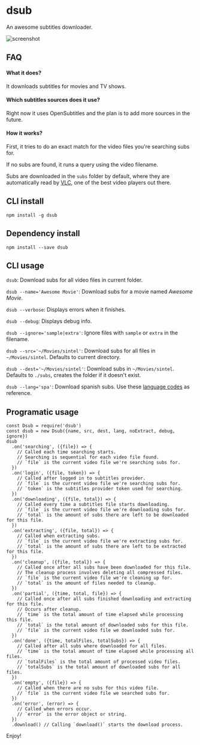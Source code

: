 # dsub
An awesome subtitles downloader.

![screenshot](https://cldup.com/fb3MzuvUuk.gif)

## FAQ
#### What it does?

It downloads subtitles for movies and TV shows.

#### Which subtitles sources does it use?
Right now it uses OpenSubtitles and the plan is to add more sources in the future.

#### How it works?

First, it tries to do an exact match for the video files you're searching subs for.

If no subs are found, it runs a query using the video filename.

Subs are downloaded in the `subs` folder by default, where they are automatically
read by [VLC](https://www.videolan.org/vlc/), one of the best video players out there.

## CLI install

`npm install -g dsub`

## Dependency install

`npm install --save dsub`

## CLI usage

`dsub`: Download subs for all video files in current folder.

`dsub --name='Awesome Movie'`: Download subs for a movie named _Awesome Movie_.

`dsub --verbose`: Displays errors when it finishes.

`dsub --debug`: Displays debug info.

`dsub --ignore='sample|extra'`: Ignore files with `sample` or `extra` in the filename.

`dsub --src='~/Movies/sintel'`: Download subs for all files in `~/Movies/sintel`.
Defaults to current directory.

`dsub --dest='~/Movies/sintel'`: Download subs in `~/Movies/sintel`.
Defaults to `./subs`, creates the folder if it doesn't exist.

`dsub --lang='spa'`: Download spanish subs. Use these [language codes](https://en.wikipedia.org/wiki/List_of_ISO_639-2_codes) as reference.

## Programatic usage

```
const Dsub = require('dsub')
const dsub = new Dsub({name, src, dest, lang, noExtract, debug, ignore})
dsub
  .on('searching', ({file}) => {
    // Called each time searching starts.
    // Searching is sequential for each video file found.
    // `file` is the current video file we're searching subs for.
  })
  .on('login', ({file, token}) => {
    // Called after logged in to subtitles provider.
    // `file` is the current video file we're searching subs for.
    // `token` is the subtitles provider token used for searching.
  })
  .on('downloading', ({file, total}) => {
    // Called every time a subtitles file starts downloading.
    // `file` is the current video file we're downloading subs for.
    // `total` is the amount of subs there are left to be downloaded for this file.
  })
  .on('extracting', ({file, total}) => {
    // Called when extracting subs.
    // `file` is the current video file we're extracting subs for.
    // `total` is the amount of subs there are left to be extracted for this file.
  })
  .on('cleanup', ({file, total}) => {
    // Called once after all subs have been downloaded for this file.
    // The cleanup process involves deleting all compressed files.
    // `file` is the current video file we're cleaning up for.
    // `total` is the amount of files needed to cleanup.
  })
  .on('partial', ({time, total, file}) => {
    // Called once after all subs finished downloading and extracting for this file.
    // Occurs after cleanup.
    // `time` is the total amount of time elapsed while processing this file.
    // `total` is the total amount of downloaded subs for this file.
    // `file` is the current video file we downloaded subs for.
  })
  .on('done', ({time, totalFiles, totalSubs}) => {
    // Called after all subs where downloaded for all files.
    // `time` is the total amount of time elapsed while processing all files.
    // `totalFiles` is the total amount of processed video files.
    // `totalSubs` is the total amount of downloaded subs for all files.
  })
  .on('empty', ({file}) => {
    // Called when there are no subs for this video file.
    // `file` is the current video file we searched subs for.
  })
  .on('error', (error) => {
    // Called when errors occur.
    // `error` is the error object or string.
  })
  .download() // Calling `download()` starts the download process.
```

Enjoy!
